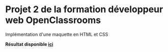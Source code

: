 # Projet 2 de la formation développeur web OpenClassrooms

Implémentation d'une maquette en HTML et CSS

**Résultat disponible [ici](https://prolias.github.io/SebastienThuin_2_11062021/)**